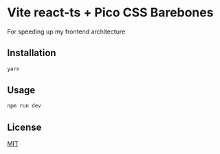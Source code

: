   # Vite react-ts + Pico CSS Barebones 

For speeding up my frontend architecture

## Installation

```bash
yarn 
```

## Usage

```bash
npm run dev
```

## License

[MIT](https://choosealicense.com/licenses/mit/)
